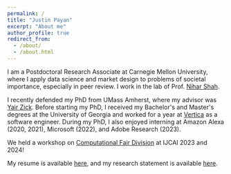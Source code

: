 ```yaml
---
permalink: /
title: "Justin Payan"
excerpt: "About me"
author_profile: true
redirect_from: 
  - /about/
  - /about.html
---
```


I am a Postdoctoral Research Associate at Carnegie Mellon University, where I apply data science and market design to problems of societal importance, especially in peer review. I work in the lab of Prof. [Nihar Shah](https://www.cs.cmu.edu/~nihars/).

I recently defended my PhD from UMass Amherst, where my advisor was [Yair Zick](https://people.umass.edu/yzick/). Before starting my PhD, I received my Bachelor's and Master's degrees at the University of Georgia and worked for a year at [Vertica](http://vertica.com) as a software engineer. During my PhD, I also enjoyed interning at Amazon Alexa (2020, 2021), Microsoft (2022), and Adobe Research (2023).

We held a workshop on [Computational Fair Division](https://sites.google.com/view/fairdivisionworkshop2024/home) at IJCAI 2023 and 2024!

My resume is available [here](https://justinpayan.github.io/files/jp_resume.pdf), and my research statement is available [here](https://justinpayan.github.io/files/Research_Statement.pdf).

